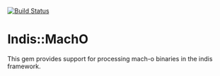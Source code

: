 [![Build Status](https://secure.travis-ci.org/indis/indis-macho.png?branch=master)](http://travis-ci.org/indis/indis-macho)

# Indis::MachO

This gem provides support for processing mach-o binaries in the indis framework.
